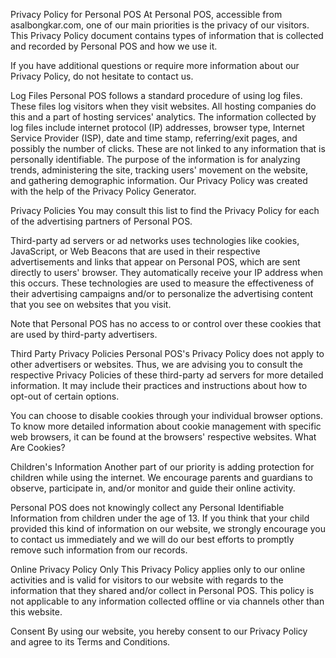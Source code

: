 Privacy Policy for Personal POS
At Personal POS, accessible from asalbongkar.com, one of our main priorities is the privacy of our visitors. This Privacy Policy document contains types of information that is collected and recorded by Personal POS and how we use it.

If you have additional questions or require more information about our Privacy Policy, do not hesitate to contact us.

Log Files
Personal POS follows a standard procedure of using log files. These files log visitors when they visit websites. All hosting companies do this and a part of hosting services' analytics. The information collected by log files include internet protocol (IP) addresses, browser type, Internet Service Provider (ISP), date and time stamp, referring/exit pages, and possibly the number of clicks. These are not linked to any information that is personally identifiable. The purpose of the information is for analyzing trends, administering the site, tracking users' movement on the website, and gathering demographic information. Our Privacy Policy was created with the help of the Privacy Policy Generator.

Privacy Policies
You may consult this list to find the Privacy Policy for each of the advertising partners of Personal POS.

Third-party ad servers or ad networks uses technologies like cookies, JavaScript, or Web Beacons that are used in their respective advertisements and links that appear on Personal POS, which are sent directly to users' browser. They automatically receive your IP address when this occurs. These technologies are used to measure the effectiveness of their advertising campaigns and/or to personalize the advertising content that you see on websites that you visit.

Note that Personal POS has no access to or control over these cookies that are used by third-party advertisers.

Third Party Privacy Policies
Personal POS's Privacy Policy does not apply to other advertisers or websites. Thus, we are advising you to consult the respective Privacy Policies of these third-party ad servers for more detailed information. It may include their practices and instructions about how to opt-out of certain options.

You can choose to disable cookies through your individual browser options. To know more detailed information about cookie management with specific web browsers, it can be found at the browsers' respective websites. What Are Cookies?

Children's Information
Another part of our priority is adding protection for children while using the internet. We encourage parents and guardians to observe, participate in, and/or monitor and guide their online activity.

Personal POS does not knowingly collect any Personal Identifiable Information from children under the age of 13. If you think that your child provided this kind of information on our website, we strongly encourage you to contact us immediately and we will do our best efforts to promptly remove such information from our records.

Online Privacy Policy Only
This Privacy Policy applies only to our online activities and is valid for visitors to our website with regards to the information that they shared and/or collect in Personal POS. This policy is not applicable to any information collected offline or via channels other than this website.

Consent
By using our website, you hereby consent to our Privacy Policy and agree to its Terms and Conditions.